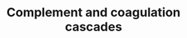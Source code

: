 ---
annotations:
- id: PW:0000502
  parent: regulatory pathway
  type: Pathway Ontology
  value: complement system pathway
authors:
- MaintBot
- AlexanderPico
- Khanspers
- Egonw
- Mkutmon
- Eweitz
description: 'Blood coagulation is a series of coordinated and calcium-dependent proenzyme-to-serine
  protease conversions likely to be localized on the surfaces of activated cells in
  vivo. It culminates in the formation of thrombin, the enzyme responsible for the
  conversion of soluble fibrinogen to the insoluble fibrin clot. The kallikrein-kinin
  system is an endogenous metabolic cascade, triggering of which results in the release
  of vasoactive kinins (bradykinin-related peptides). Kinin peptides are implicated
  in many physiological and pathological processes including the regulation of blood
  pressure and sodium homeostasis, inflammatory processes, and the cardioprotective
  effects of preconditioning. Complement is a system of plasma proteins that is activated
  by the presence of pathogens. There are three pathways of complement activation:
  the classical pathway, the lectin pathway, and the alternative pathway. All of these
  pathways generate a crucial enzymatic activity that, intern, generates the effector
  molecules of complement. The three main consequences of complement activation are
  the opsonization of pathogens, the recruitment of inflammatory and immunocompetent
  cells, and the direct killing of pathogens. Source: KEGG (http://www.genome.jp/dbget-bin/www_bget?pathway:map04610)'
last-edited: 2021-05-21
organisms:
- Bos taurus
redirect_from:
- /index.php/Pathway:WP1056
- /instance/WP1056
revision: null
schema-jsonld:
- '@context': https://schema.org/
  '@id': https://wikipathways.github.io/pathways/WP1056.html
  '@type': Dataset
  creator:
    '@type': Organization
    name: WikiPathways
  description: 'Blood coagulation is a series of coordinated and calcium-dependent
    proenzyme-to-serine protease conversions likely to be localized on the surfaces
    of activated cells in vivo. It culminates in the formation of thrombin, the enzyme
    responsible for the conversion of soluble fibrinogen to the insoluble fibrin clot.
    The kallikrein-kinin system is an endogenous metabolic cascade, triggering of
    which results in the release of vasoactive kinins (bradykinin-related peptides).
    Kinin peptides are implicated in many physiological and pathological processes
    including the regulation of blood pressure and sodium homeostasis, inflammatory
    processes, and the cardioprotective effects of preconditioning. Complement is
    a system of plasma proteins that is activated by the presence of pathogens. There
    are three pathways of complement activation: the classical pathway, the lectin
    pathway, and the alternative pathway. All of these pathways generate a crucial
    enzymatic activity that, intern, generates the effector molecules of complement.
    The three main consequences of complement activation are the opsonization of pathogens,
    the recruitment of inflammatory and immunocompetent cells, and the direct killing
    of pathogens. Source: KEGG (http://www.genome.jp/dbget-bin/www_bget?pathway:map04610)'
  keywords:
  - '109821'
  - A2M
  - BDKRB1
  - Bradykinin
  - C1QA
  - C1QB
  - C1QC
  - C1R
  - C1S
  - C2
  - C3
  - C3AR1
  - C4
  - C5AR1
  - C6
  - C7
  - C8G
  - C9
  - CD55
  - CD59A
  - CFB
  - CFD
  - CFH
  - CFI
  - CLTC
  - CLU
  - CPB2
  - CR1
  - CR2
  - CRRY
  - Daf2
  - F10
  - F12
  - F13B
  - F2
  - F2R
  - F3
  - F5
  - F7
  - F8
  - F9
  - FGB
  - Fibrin monomer
  - KLKB1
  - KNG1
  - LMAN1
  - MASP1
  - MASP2
  - MCP
  - PLAT
  - PLAU
  - PLAUR
  - PLG
  - PROC
  - PROS1
  - SERPINA1
  - SERPINA5
  - SERPINC1
  - SERPIND1
  - SERPINE1
  - SERPINF2
  - SERPING1
  - TFPI
  - THBD
  - VWF
  license: CC0
  name: Complement and coagulation cascades
seo: CreativeWork
title: Complement and coagulation cascades
wpid: WP1056
---